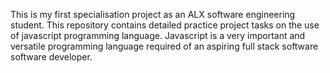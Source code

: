 This is my first specialisation project as an ALX software engineering student. This repository contains detailed practice project tasks on the use of javascript programming language. Javascript is a very important and versatile programming language required of an aspiring full stack software software developer.
